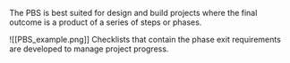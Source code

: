 The PBS is best suited for design and build projects where the final outcome is a product of a series of steps or phases.


![[PBS_example.png]]
Checklists that contain the phase exit requirements are developed to
manage project progress.
